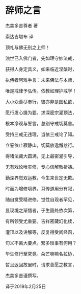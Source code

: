 # 辞师之言

杰美多吉尊者 著

索达吉堪布 译

顶礼与佛无别之上师！

浊世已入佛门者，先如理守妙法戒，

获得人身定具义，如来临近涅槃时，

执侍者阿难手言：未来佛法与本师，

唯是戒律予弘传。依教如理护戒学！

大小众善尽奉行，彼亦非是图私欲，

愿行发心摄为要。求深密宗灌顶法，

根本净观与誓言，总别守戒切莫舍。

受持三戒无违理，当依三戒论了知。

立誓依止寂静山，切莫放逸懈怠行。

得诸法藏大圆满，无上最密灌引导，

无有戏论唯实修，专心信解敬祈祷。

勤深界觉双运教，今生来世定无欺。

时而为增修境界，耳传道用分有寂，

随自觉受精进修。觉性自现者罕见，

显现境之渐悟者，于生圆处依次第，

有所领受尤重要。吉祥密藏幻化续，

灌顶以及讲解等，反复得受阅经函，

句义不离大要点。繁多琐事有何用？

毕生修行至究竟。朵芒喇嘛名拉协，

暂且返回故里时，请求善愿之教言，

杰美多吉谨撰写。

译于2019年2月25日

